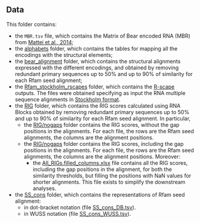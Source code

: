 ## Data

This folder contains:

- the `MBR.tsv` file, which contains the Matrix of Bear encoded RNA (MBR) from [Mattei et al., 2014](https://academic.oup.com/nar/article/42/10/6146/2436561);
- the [alphabets](alphabets) folder, which contains the tables for mapping all the encodings with the structural elements;
- the [bear_alignment](bear_alignment) folder, which contains the structural alignments expressed with the different 
encodings, and obtained by removing redundant primary sequences up to 50% and up to 90% of similarity for each Rfam seed 
alignment;
- the [Rfam_stockholm_rscapes](Rfam_stockholm_rscapes) folder, which contains the [R-scape](http://eddylab.org/R-scape/) 
outputs. The files were obtained specifying as input the RNA multiple sequence alignments in 
[Stockholm format](https://en.wikipedia.org/wiki/Stockholm_format).
- the [RIG](RIG) folder, which contains the RIG scores calculated using RNA Blocks obtained by removing redundant 
primary sequences up to 50% and up to 90% of similarity for each Rfam seed alignment. In particular,
    - the [RIG/nogaps](RIG/nogaps) folder contains the RIG scores, without the gap positions in the 
    alignments. For each file, the rows are the Rfam seed alignments, the columns are the alignment positions.
    - the [RIG/nogaps](RIG/withgaps) folder contains the RIG scores, including the gap positions in the 
    alignments. For each file, the rows are the Rfam seed alignments, the columns are the alignment positions. Moreover:
        - the [All_RIGs.filled_columns.xlsx](RIG/withgaps/All_RIGs.filled_columns.xlsx) file contains all the RIG
        scores, including the gap positions in the alignment, for both the similarity thresholds, but filling the positions
        with NaN values for shorter alignments. This file exists to simplify the downstream analyses.
- the [SS_cons](SS_cons) folder, which contains the representations of Rfam seed alignment:
    - in dot-bracket notation (file [SS_cons_DB.tsv](SS_cons/SS_cons_DB.tsv)).
    - in WUSS notation (file [SS_cons_WUSS.tsv](SS_cons/SS_cons_WUSS.tsv)).